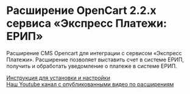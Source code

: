 ﻿# Расширение OpenCart 2.2.x  сервиса «Экспресс Платежи: ЕРИП»
<p>Расширение CMS Opencart для интеграции с сервисом «Экспресс Платежи». Расширение позволяет выставить счет в системе ЕРИП, получить и обработать уведомление о платеже в системе ЕРИП.</p>
 <a href="https://express-pay.by/cms-extensions/opencart#2_2_x">Инструкция для установки и настройки</a><br/>
 <a href="https://www.youtube.com/c/express-pay-by">Наш Youtube канал с опубликованными видео по расширениям</a>
